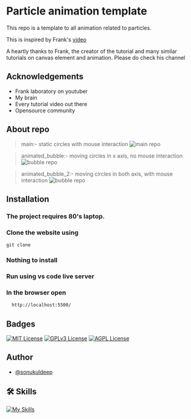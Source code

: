 
# Particle animation template

This repo is a template to all animation related to particles.

This is inspired by Frank's [video](https://www.youtube.com/watch?app=desktop&v=XGioNBHrFU4&feature=youtu.be)

A heartly thanks to Frank, the creator of the tutorial and many similar tutorials on canvas element and animation. Please do check his channel

## Acknowledgements

 - Frank laboratory on youtuber
 - My brain
 - Every tutorial video out there
 - Opensource community

## About repo
> main:- static circles with mouse interaction
![main repo](https://i.ibb.co/DWFKDfv/Screenshot-2023-07-18-142938.png)

> animated_bubble:- moving circles in x axis, no mouse interaction
![bubble repo](https://i.ibb.co/djRtghM/Screenshot-2023-07-18-142938.png)

> animated_bubble_2:- moving circles in both axis, with mouse interaction
![bubble repo](https://i.ibb.co/Df88nVr/Screenshot-2023-07-18-142938.png)


## Installation

### The project requires 80's laptop.

### Clone the website using
```npm
git clone 
```

### Nothing to install

### Run using vs code live server

### In the browser open

```bash
  http://localhost:5500/
```

## Badges

[![MIT License](https://img.shields.io/badge/License-MIT-green.svg)](https://choosealicense.com/licenses/mit/) 
[![GPLv3 License](https://img.shields.io/badge/License-GPL%20v3-yellow.svg)](https://opensource.org/licenses/)
[![AGPL License](https://img.shields.io/badge/license-AGPL-blue.svg)](http://www.gnu.org/licenses/agpl-3.0)


## Author
- [@sonukuldeep](https://www.github.com/sonukuldeep)


## 🛠 Skills

[![My Skills](https://skillicons.dev/icons?i=js,ts,html,css,tailwind,sass,nodejs,react,nextjs,svelte,vue,flask,rust,python,php,solidity,mongodb,mysql,prisma,figma,threejs,unity,godot)](https://github.com/sonukuldeep)